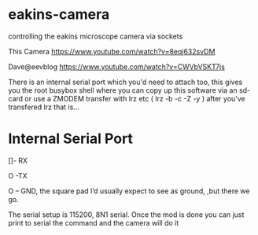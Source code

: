 # eakins-camera

controlling the eakins microscope camera via sockets

This Camera https://www.youtube.com/watch?v=8eqj632svDM

Dave@eevblog https://www.youtube.com/watch?v=CWVbVSKT7js


There is an internal serial port which you'd need to attach too, this gives you the root busybox shell where you can copy up this software via an sd-card or use a ZMODEM transfer with lrz etc ( lrz -b -c -Z -y ) after you've transfered lrz that is...

<H1>Internal Serial Port</H1>

[]- RX

 O -TX 
 
 O – GND, the square pad I’d usually expect to see as ground, ,but there we go.
 
The serial setup is 115200, 8N1 serial. Once the mod is done you can just print to serial the command and the camera will do it
 
